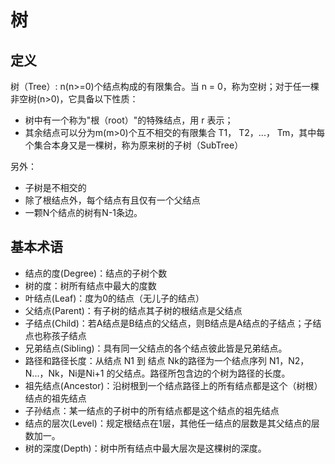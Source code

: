 # 树

## 定义
树（Tree）: n(n>=0)个结点构成的有限集合。当 n = 0，称为空树；对于任一棵非空树(n>0)，它具备以下性质：
* 树中有一个称为"根（root）"的特殊结点，用 r 表示；
* 其余结点可以分为m(m>0)个互不相交的有限集合 T1， T2，...， Tm，其中每个集合本身又是一棵树，称为原来树的子树（SubTree）

另外：
* 子树是不相交的
* 除了根结点外，每个结点有且仅有一个父结点
* 一颗N个结点的树有N-1条边。

## 基本术语
* 结点的度(Degree)：结点的子树个数
* 树的度：树所有结点中最大的度数
* 叶结点(Leaf)：度为0的结点（无儿子的结点）
* 父结点(Parent)：有子树的结点其子树的根结点是父结点
* 子结点(Child)：若A结点是B结点的父结点，则B结点是A结点的子结点；子结点也称孩子结点
* 兄弟结点(Sibling)：具有同一父结点的各个结点彼此皆是兄弟结点。
* 路径和路径长度：从结点 N1 到 结点 Nk的路径为一个结点序列 N1，N2，N...，Nk，Ni是Ni+1 的父结点。路径所包含边的个树为路径的长度。
* 祖先结点(Ancestor)：沿树根到一个结点路径上的所有结点都是这个（树根）结点的祖先结点
* 子孙结点：某一结点的子树中的所有结点都是这个结点的祖先结点
* 结点的层次(Level)：规定根结点在1层，其他任一结点的层数是其父结点的层数加一。
* 树的深度(Depth)：树中所有结点中最大层次是这棵树的深度。
